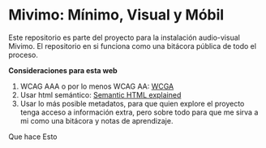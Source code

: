 # Mivimo: Mínimo, Visual y Móbil

Este repositorio es parte del proyecto para la instalación audio-visual Mivimo. El repositorio en si funciona como una bitácora pública de todo el proceso.

**Consideraciones para esta web**

1. WCAG AAA o por lo menos WCAG AA: [WCGA](https://webaim.org/resources/contrastchecker/)
2. Usar html semántico: [Semantic HTML explained](https://www.freecodecamp.org/news/semantic-html5-elements/)
3. Usar lo más posible metadatos, para que quien explore el proyecto tenga acceso a información extra, pero sobre todo para que me sirva a mi como una bitácora y notas de aprendizaje.

Que hace	Esto